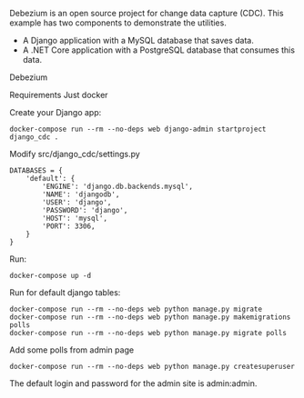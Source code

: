 Debezium is an open source project for change data capture (CDC).
This example has two components to demonstrate the utilities.
- A Django application with a MySQL database that saves data.
- A .NET Core application with a PostgreSQL database that consumes this data.

Debezium

Requirements
Just docker


Create your Django app:

    docker-compose run --rm --no-deps web django-admin startproject django_cdc .

Modify src/django_cdc/settings.py

    DATABASES = {
        'default': {
            'ENGINE': 'django.db.backends.mysql',
            'NAME': 'djangodb',
            'USER': 'django',
            'PASSWORD': 'django',
            'HOST': 'mysql',
            'PORT': 3306,
        }
    }

Run:

    docker-compose up -d

Run for default django tables:

    docker-compose run --rm --no-deps web python manage.py migrate
    docker-compose run --rm --no-deps web python manage.py makemigrations polls
    docker-compose run --rm --no-deps web python manage.py migrate polls

Add some polls from admin page

    docker-compose run --rm --no-deps web python manage.py createsuperuser

The default login and password for the admin site is admin:admin.
